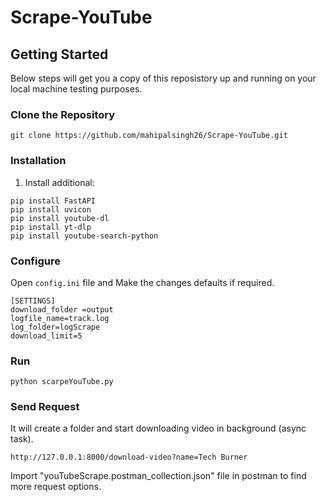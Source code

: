 # Scrape-YouTube
## Getting Started

Below steps will get you a copy of this reposistory up and running on your local machine testing purposes.

### Clone the Repository
```
git clone https://github.com/mahipalsingh26/Scrape-YouTube.git
```

### Installation
1. Install additional:
```
pip install FastAPI
pip install uvicon
pip install youtube-dl
pip install yt-dlp
pip install youtube-search-python
```

### Configure
Open `config.ini` file and Make the changes defaults if required.
```
[SETTINGS]
download_folder =output
logfile_name=track.log
log_folder=logScrape
download_limit=5
```
### Run
```
python scarpeYouTube.py
```

### Send Request 
It will create a folder and start downloading video in background (async task).
```
http://127.0.0.1:8000/download-video?name=Tech Burner
```
Import "youTubeScrape.postman_collection.json" file in postman to find more request options.
